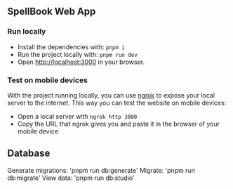 ## SpellBook Web App

### Run locally

-   Install the dependencies with: `pnpm i`
-   Run the project locally with: `pnpm run dev`
-   Open [http://localhost:3000](http://localhost:3000) in your browser.

### Test on mobile devices

With the project running locally, you can use [ngrok](https://ngrok.com/download) to expose your local server to the internet. This way you can test the website on mobile devices:

-   Open a local server with `ngrok http 3000`
-   Copy the URL that ngrok gives you and paste it in the browser of your mobile device

## Database

Generate migrations: 'pnpm run db:generate'
Migrate: 'pnpm run db:migrate'
View data: 'pnpm run db:studio'
